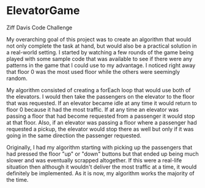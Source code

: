 # ElevatorGame
Ziff Davis Code Challenge

My overarching goal of this project was to create an algorithm that would not only complete the task at hand, but would also be a practical solution in a real-world setting. I started by watching a few rounds of the game being played with some sample code that was available to see if there were any patterns in the game that I could use to my advantage. I noticed right away that floor 0 was the most used floor while the others were seemingly random. 

My algorithm consisted of creating a forEach loop that would use both of the elevators. I would then take the passengers on the elevator to the floor that was requested. If an elevator became idle at any time it would return to floor 0 because it had the most traffic. If at any time an elevator was passing a floor that had become requested from a passenger it would stop at that floor. Also, if an elevator was passing a floor where a passenger had requested a pickup, the elevator would stop there as well but only if it was going in the same direction the passenger requested.

Originally, I had my algorithm starting with picking up the passengers that had pressed the floor "up" or "down" buttons but that ended up being much slower and was eventually scrapped altogether. If this were a real-life situation then although it wouldn't deliver the most traffic at a time, it would definitely be implemented. As it is now, my algorithm works the majority of the time. 
